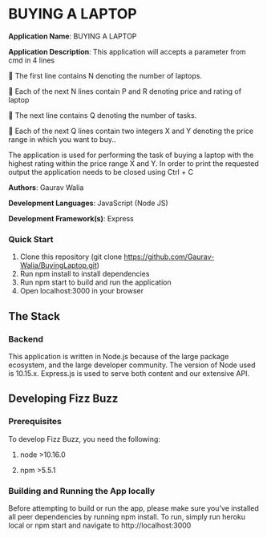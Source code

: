 # BUYING A LAPTOP

**Application Name**: BUYING A LAPTOP

**Application Description**: This application will accepts a parameter from cmd in 4 lines

 The first line contains N denoting the number of laptops.

 Each of the next N lines contain P and R denoting price and rating of laptop

 The next line contains Q denoting the number of tasks.

 Each of the next Q lines contain two integers X and Y denoting the price range in which you
want to buy..

The application is used for performing the task of buying a laptop with the highest rating within the price range X and Y. In order to print the requested output the application needs to be closed using Ctrl + C

**Authors**: Gaurav Walia

**Development Languages**: JavaScript (Node JS)

**Development Framework(s)**: Express

### Quick Start
1. Clone this repository (git clone https://github.com/Gaurav-Walia/BuyingLaptop.git)
2. Run npm install to install dependencies
3. Run npm start to build and run the application
4. Open localhost:3000 in your browser

## The Stack
### Backend
This application is written in Node.js because of the large package ecosystem, and the large developer community. The version of Node used is 10.15.x. Express.js is used to serve both content and our extensive API. 

## Developing Fizz Buzz

### Prerequisites

To develop Fizz Buzz, you need the following:

1. node >10.16.0

2. npm >5.5.1

### Building and Running the App locally

Before attempting to build or run the app, please make sure you’ve installed all peer dependencies by running npm install.
To run, simply run heroku local or npm start and navigate to http://localhost:3000
